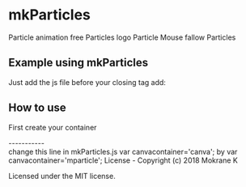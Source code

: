 # mkParticles
Particle animation 
free Particles
logo Particle
Mouse fallow Particles
 
Example using  mkParticles
----
Just add the js file before your closing <body> tag add:
 
 <script type="text/javascript" src="js/mkParticles.js"></script>
 
How to use 
--
First create your container
<div id="mparticle">
				-----------
 </div>
 change this line in mkParticles.js
 var canvacontainer='canva';
 by
 var canvacontainer='mparticle';
 License
-
Copyright (c) 2018 Mokrane K

Licensed under the MIT license.

